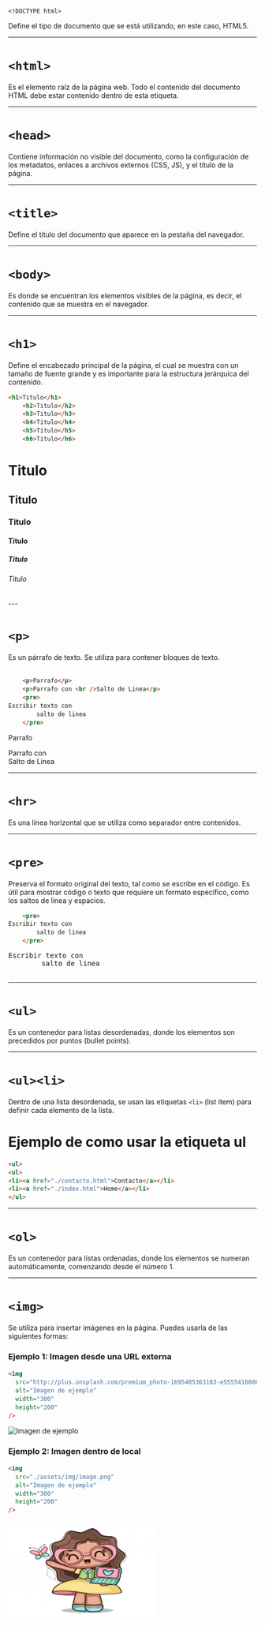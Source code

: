  `<!DOCTYPE html>`

Define el tipo de documento que se está utilizando, en este caso, HTML5.

---

# `<html>`

Es el elemento raíz de la página web. Todo el contenido del documento HTML debe estar contenido dentro de esta etiqueta.

---

# `<head>`

Contiene información no visible del documento, como la configuración de los metadatos, enlaces a archivos externos (CSS, JS), y el título de la página.

---

# `<title>`

Define el título del documento que aparece en la pestaña del navegador.

---

# `<body>`

Es donde se encuentran los elementos visibles de la página, es decir, el contenido que se muestra en el navegador.

---

# `<h1>`

Define el encabezado principal de la página, el cual se muestra con un tamaño de fuente grande y es importante para la estructura jerárquica del contenido.

```html
<h1>Titulo</h1>
    <h2>Titulo</h2>
    <h3>Titulo</h3>
    <h4>Titulo</h4>
    <h5>Titulo</h5>
    <h6>Titulo</h6>

```
<h1>Titulo</h1>
    <h2>Titulo</h2>
    <h3>Titulo</h3>
    <h4>Titulo</h4>
    <h5>Titulo</h5>
    <h6>Titulo</h6>
---

# `<p>`

Es un párrafo de texto. Se utiliza para contener bloques de texto.
```html

    <p>Parrafo</p>
    <p>Parrafo con <br />Salto de Linea</p>
    <pre>
Escribir texto con
        salto de linea
    </pre>
```
 <p>Parrafo</p>
    <p>Parrafo con <br />Salto de Linea</p>
   
---

# `<hr>`

Es una línea horizontal que se utiliza como separador entre contenidos.

---

# `<pre>`

Preserva el formato original del texto, tal como se escribe en el código. Es útil para mostrar código o texto que requiere un formato específico, como los saltos de línea y espacios.

```html
    <pre>
Escribir texto con
        salto de linea
    </pre>
```
 <pre>
Escribir texto con
        salto de linea
    </pre>
---

# `<ul>`

Es un contenedor para listas desordenadas, donde los elementos son precedidos por puntos (bullet points).

---

# `<ul><li>`

Dentro de una lista desordenada, se usan las etiquetas `<li>` (list item) para definir cada elemento de la lista.

# Ejemplo de como usar la etiqueta ul

```html
<ul>
<ul>
<li><a href="./contacto.html">Contacto</a></li>
<li><a href="./index.html">Home</a></li>
</ul>
```

---

# `<ol>`

Es un contenedor para listas ordenadas, donde los elementos se numeran automáticamente, comenzando desde el número 1.

---

# `<img>`

Se utiliza para insertar imágenes en la página. Puedes usarla de las siguientes formas:

### Ejemplo 1: Imagen desde una URL externa

```html
<img
  src="http://plus.unsplash.com/premium_photo-1695405363183-e55554168063?fm=jpg&q=60&w=3000&ixlib=rb-4.1.0&ixid=M3wxMjA3fDB8MHxzZWFyY2h8MXx8aW1hZ2VuJTIwZGlnaXRhbHxlbnwwfHwwfHx8MA%3D%3D"
  alt="Imagen de ejemplo"
  width="300"
  height="200"
/>
```

<img src="http://plus.unsplash.com/premium_photo-1695405363183-e55554168063?fm=jpg&q=60&w=3000&ixlib=rb-4.1.0&ixid=M3wxMjA3fDB8MHxzZWFyY2h8MXx8aW1hZ2VuJTIwZGlnaXRhbHxlbnwwfHwwfHx8MA%3D%3D" alt="Imagen de ejemplo" width="300" height="200" />

### Ejemplo 2: Imagen dentro de local

```html
<img
  src="./assets/img/image.png"
  alt="Imagen de ejemplo"
  width="300"
  height="200"
/>
```

<img src="./assets/img/image.png" alt="Imagen de ejemplo" width="300" height="200" />
